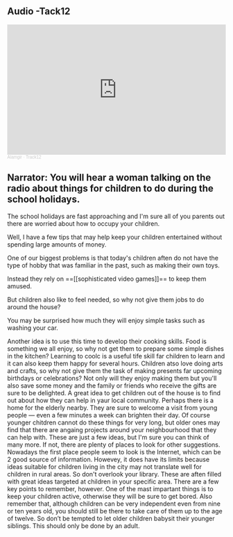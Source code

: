 ## Audio -Tack12

<iframe width="100%" height="300" scrolling="no" frameborder="no" allow="autoplay" src="https://w.soundcloud.com/player/?url=https%3A//api.soundcloud.com/tracks/198275763&color=%23ff5500&auto_play=true&hide_related=false&show_comments=true&show_user=true&show_reposts=false&show_teaser=true&visual=true"></iframe><div style="font-size: 10px; color: #cccccc;line-break: anywhere;word-break: normal;overflow: hidden;white-space: nowrap;text-overflow: ellipsis; font-family: Interstate,Lucida Grande,Lucida Sans Unicode,Lucida Sans,Garuda,Verdana,Tahoma,sans-serif;font-weight: 100;"><a href="https://soundcloud.com/alamgir-4" title="Alamgir" target="_blank" style="color: #cccccc; text-decoration: none;">Alamgir</a> · <a href="https://soundcloud.com/alamgir-4/track12" title="Track12" target="_blank" style="color: #cccccc; text-decoration: none;">Track12</a></div>

## Narrator: You will hear a woman talking on the radio about things for children to do during the school holidays.

The school holidays are fast approaching and I'm sure all of you parents out there are worried about how to occupy your children. 

Well, I have a few tips that may help keep your children entertained without spending large amounts of money. 

One of our biggest problems is that today's children aften do not have the type of hobby that was familiar in the past, such as making their own toys. 

Instead they rely on ==[[sophisticated video games]]== to keep them amused. 

But children also like to feel needed, so why not give them jobs to do around the house? 

You may be surprised how much they will enjoy simple tasks such as washing your car. 

Another idea is to use this time to develop their cooking skills. Food is something we all enjoy, so why not get them to prepare some simple dishes in the kitchen? Learning to coolc is a useful tife skill far children to learn and it can also keep them happy for several hours. Children atso love doing arts and crafts, so why not give them the task of making presents far upcoming birthdays or celebrations? Not only will they enjoy making them but you'll also save some money and the family or friends who receive the gifts are sure to be delighted. A great idea to get children out of the house is to find out about how they can help in yaur local community. Perhaps there is a home for the elderly nearby. They are sure to welcome a visit from young people — even a few minutes a week can brighten their day. Of course younger chitdren cannot do these things for very long, but older ones may find that there are angaing projects around your neighbourhood that they can help with. These are just a few ideas, but I'm sure you can think of many more. If not, there are plenty of places to look for other suggestions. Nowadays the first place people seem to look is the Internet, which can be 2 good source of information. Howevey, it does have its limits because ideas suitable for children living in the city may not translate well for children in rural areas. So don't overlook your library. These are aften filled with great ideas targeted at children in your specific area. There are a few key points to remember, however. One of the mast impartant things is to keep your children active, otherwise they will be sure to get bored. Also remember that, although children can be very independent even from nine or ten years old, you should still be there to take care of them up to the age of twelve. So don’t be tempted to let older children babysit their younger siblings. This should only be done by an adult.